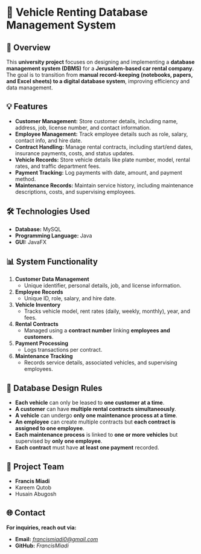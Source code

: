 # 🚗 Vehicle Renting Database Management System  

## 📌 Overview  
This **university project** focuses on designing and implementing a **database management system (DBMS)** for a **Jerusalem-based car rental company**. The goal is to transition from **manual record-keeping (notebooks, papers, and Excel sheets) to a digital database system**, improving efficiency and data management.  

## 💡 Features  
- **Customer Management:** Store customer details, including name, address, job, license number, and contact information.  
- **Employee Management:** Track employee details such as role, salary, contact info, and hire date.  
- **Contract Handling:** Manage rental contracts, including start/end dates, insurance payments, costs, and status updates.  
- **Vehicle Records:** Store vehicle details like plate number, model, rental rates, and traffic department fees.  
- **Payment Tracking:** Log payments with date, amount, and payment method.  
- **Maintenance Records:** Maintain service history, including maintenance descriptions, costs, and supervising employees.  

## 🛠️ Technologies Used  
- **Database:** MySQL  
- **Programming Language:** Java
- **GUI:** JavaFX 

## 📊 System Functionality  
1. **Customer Data Management**  
   - Unique identifier, personal details, job, and license information.  
2. **Employee Records**  
   - Unique ID, role, salary, and hire date.  
3. **Vehicle Inventory**  
   - Tracks vehicle model, rent rates (daily, weekly, monthly), year, and fees.  
4. **Rental Contracts**  
   - Managed using a **contract number** linking **employees and customers**.  
5. **Payment Processing**  
   - Logs transactions per contract.  
6. **Maintenance Tracking**  
   - Records service details, associated vehicles, and supervising employees.
     
## 📝 Database Design Rules  
- **Each vehicle** can only be leased to **one customer at a time**.  
- **A customer** can have **multiple rental contracts simultaneously**.  
- **A vehicle** can undergo **only one maintenance process at a time**.  
- **An employee** can create multiple contracts but **each contract is assigned to one employee**.  
- **Each maintenance process** is linked to **one or more vehicles** but supervised by **only one employee**.  
- **Each contract** must have **at least one payment** recorded.    

## 🤝 Project Team  
- **Francis Miadi** 
- Kareem Qutob 
- Husain Abugosh

## 🌐 Contact  
**For inquiries, reach out via:**  
- **Email:** *francismiadi0@gmail.com*  
- **GitHub:** *FrancisMiadi*  
  

